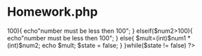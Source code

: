 # Homework.php

<?php

 $num1=0;
 $num2 = 0;
 $state = true;
 $mult=(int)$num1 * (int)$num2;
 do{

    echo "num1: \n";
    $num1=readline();
    echo"num2: \n";
    $num2 =readline();
    if($num1==0 or $num2==0){
        break;
    }
    elseif($num1>100){
        echo"number must be less then 100";
    }
    elseif($num2>100){
        echo"number must be less then 100";
        
    }
    
    else{
        $mult=(int)$num1 * (int)$num2;
        echo $mult;
        $state = false;
    }
    
    

     
 }while($state != false)
 
?>

